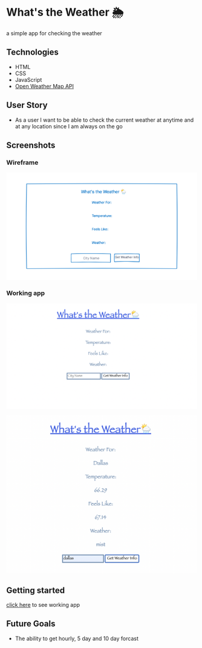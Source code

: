 # What's the Weather 🌦

a simple app for checking the weather

## Technologies 
- HTML
- CSS
- JavaScript
- [Open Weather Map API](https://openweathermap.org/current)

## User Story
- As a user I want to be able to check the current weather at anytime and at any location since I am always on the go

## Screenshots
### Wireframe
![wireframe](imgs/Whats-the-Weather.png)
### Working app

![screenshot](imgs/workingapplication.png)

![results](imgs/workingapptwp.png)

## Getting started
[click here](https://sherryjsph3.github.io/whats-the-weather/) to see working app

## Future Goals
- The ability to get hourly, 5 day and 10 day forcast
